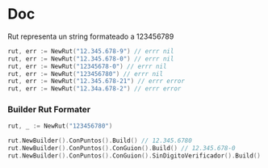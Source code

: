 # Doc

Rut representa un string formateado a 123456789

```go
rut, err := NewRut("12.345.678-9") // errr nil
rut, err := NewRut("12.345.678-0") // errr nil
rut, err := NewRut("12345678-0") // errr nil
rut, err := NewRut("123456780") // errr nil
rut, err := NewRut("12.345.678-21") // errr error
rut, err := NewRut("12.34a.678-2") // errr error
```

### Builder Rut Formater
```go
rut, _ := NewRut("123456780")

rut.NewBuilder().ConPuntos().Build() // 12.345.6780
rut.NewBuilder().ConPuntos().ConGuion().Build() // 12.345.678-0
rut.NewBuilder().ConPuntos().ConGuion().SinDigitoVerificador().Build() // 12.345.678

```